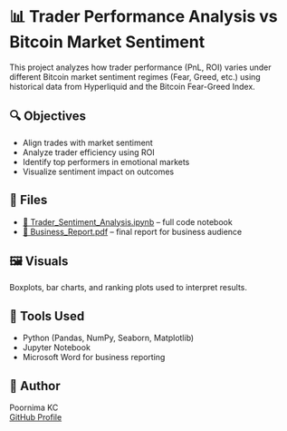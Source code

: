 # 📊 Trader Performance Analysis vs Bitcoin Market Sentiment

This project analyzes how trader performance (PnL, ROI) varies under different Bitcoin market sentiment regimes (Fear, Greed, etc.) using historical data from Hyperliquid and the Bitcoin Fear-Greed Index.

## 🔍 Objectives
- Align trades with market sentiment
- Analyze trader efficiency using ROI
- Identify top performers in emotional markets
- Visualize sentiment impact on outcomes

## 📁 Files

- [📘 Trader_Sentiment_Analysis.ipynb](Primetrade.ai%20Assignment.ipynb) – full code notebook  
- [📄 Business_Report.pdf](Business%20Report.pdf) – final report for business audience  

## 🖼️ Visuals
Boxplots, bar charts, and ranking plots used to interpret results.

## 🧠 Tools Used
- Python (Pandas, NumPy, Seaborn, Matplotlib)
- Jupyter Notebook
- Microsoft Word for business reporting

## 📌 Author
Poornima KC  
[GitHub Profile](https://github.com/PoornimaKC)
